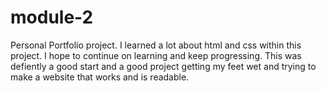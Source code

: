 # module-2

Personal Portfolio project. I learned a lot about html and css within this project. I hope to continue on learning and keep progressing. This was defiently a good start and a good project getting my feet wet and trying to make a website that works and is readable. 
